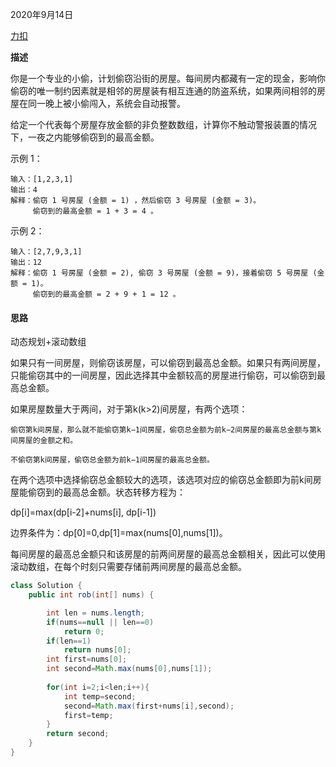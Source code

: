 2020年9月14日

[力扣](https://leetcode-cn.com/problems/house-robber/submissions/)

**描述**

你是一个专业的小偷，计划偷窃沿街的房屋。每间房内都藏有一定的现金，影响你偷窃的唯一制约因素就是相邻的房屋装有相互连通的防盗系统，如果两间相邻的房屋在同一晚上被小偷闯入，系统会自动报警。

给定一个代表每个房屋存放金额的非负整数数组，计算你不触动警报装置的情况下，一夜之内能够偷窃到的最高金额。

示例 1：
```
输入：[1,2,3,1]
输出：4
解释：偷窃 1 号房屋 (金额 = 1) ，然后偷窃 3 号房屋 (金额 = 3)。
     偷窃到的最高金额 = 1 + 3 = 4 。
```
示例 2：
```
输入：[2,7,9,3,1]
输出：12
解释：偷窃 1 号房屋 (金额 = 2), 偷窃 3 号房屋 (金额 = 9)，接着偷窃 5 号房屋 (金额 = 1)。
     偷窃到的最高金额 = 2 + 9 + 1 = 12 。
```

#### 思路

动态规划+滚动数组

如果只有一间房屋，则偷窃该房屋，可以偷窃到最高总金额。如果只有两间房屋，只能偷窃其中的一间房屋，因此选择其中金额较高的房屋进行偷窃，可以偷窃到最高总金额。

如果房屋数量大于两间，对于第k(k>2)间房屋，有两个选项：
```
偷窃第k间房屋，那么就不能偷窃第k−1间房屋，偷窃总金额为前k−2间房屋的最高总金额与第k间房屋的金额之和。

不偷窃第k间房屋，偷窃总金额为前k−1间房屋的最高总金额。
```
在两个选项中选择偷窃总金额较大的选项，该选项对应的偷窃总金额即为前k间房屋能偷窃到的最高总金额。状态转移方程为：

dp[i]=max(dp[i-2]+nums[i], dp[i-1])

边界条件为：dp[0]=0,dp[1]=max(nums[0],nums[1])。

每间房屋的最高总金额只和该房屋的前两间房屋的最高总金额相关，因此可以使用滚动数组，在每个时刻只需要存储前两间房屋的最高总金额。

```java
class Solution {
    public int rob(int[] nums) {

        int len = nums.length;
        if(nums==null || len==0)
            return 0;
        if(len==1)
            return nums[0];
        int first=nums[0];
        int second=Math.max(nums[0],nums[1]);
        
        for(int i=2;i<len;i++){
            int temp=second;
            second=Math.max(first+nums[i],second);
            first=temp;
        }
        return second;
    }
}
```


